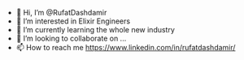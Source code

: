 - 👋 Hi, I’m @RufatDashdamir
- 👀 I’m interested in Elixir Engineers
- 🌱 I’m currently learning the whole new industry
- 💞️ I’m looking to collaborate on ...
- 📫 How to reach me https://www.linkedin.com/in/rufatdashdamir/

<!---
RufatDashdamir/RufatDashdamir is a ✨ special ✨ repository because its `README.md` (this file) appears on your GitHub profile.
You can click the Preview link to take a look at your changes.
--->
